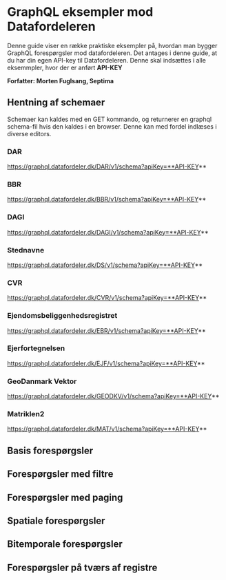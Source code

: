 # GraphQL eksempler mod Datafordeleren

Denne guide viser en række praktiske eksempler på, hvordan man bygger GraphQL forespørgsler mod datafordeleren.
Det antages i denne guide, at du har din egen API-key til Datafordeleren. Denne skal indsættes i alle eksemmpler, hvor der er anført **API-KEY**

**Forfatter: Morten Fuglsang, Septima** 

## Hentning af schemaer

Schemaer kan kaldes med en GET kommando, og returnerer en graphql schema-fil hvis den kaldes i en browser. Denne kan med fordel indlæses i diverse editors.

### DAR
https://graphql.datafordeler.dk/DAR/v1/schema?apiKey=**API-KEY**

### BBR
https://graphql.datafordeler.dk/BBR/v1/schema?apiKey=**API-KEY**

### DAGI
https://graphql.datafordeler.dk/DAGI/v1/schema?apiKey=**API-KEY**

### Stednavne
https://graphql.datafordeler.dk/DS/v1/schema?apiKey=**API-KEY**

### CVR
https://graphql.datafordeler.dk/CVR/v1/schema?apiKey=**API-KEY**

### Ejendomsbeliggenhedsregistret
https://graphql.datafordeler.dk/EBR/v1/schema?apiKey=**API-KEY**

### Ejerfortegnelsen
https://graphql.datafordeler.dk/EJF/v1/schema?apiKey=**API-KEY**

### GeoDanmark Vektor
https://graphql.datafordeler.dk/GEODKV/v1/schema?apiKey=**API-KEY**

### Matriklen2
https://graphql.datafordeler.dk/MAT/v1/schema?apiKey=**API-KEY**


## Basis forespørgsler

## Forespørgsler med filtre

## Forespørgsler med paging

## Spatiale forespørgsler

## Bitemporale forespørgsler

## Forespørgsler på tværs af registre